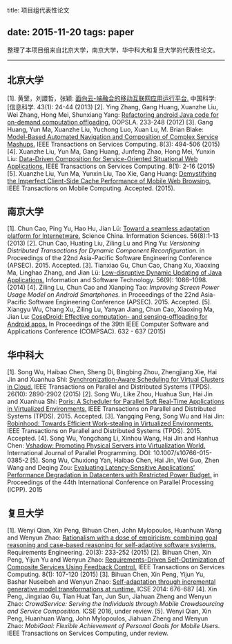 title: 项目组代表性论文

date: 2015-11-20
tags: paper
---
整理了本项目组来自北京大学，南京大学，华中科大和复旦大学的代表性论文。

<!--more-->

---

## 北京大学

[1]. 黄罡，刘譞哲，张颖: [面向云-端融合的移动互联网应用运行平台.](http://www.sciencemeta.com/index.php/zgkxxxkxcn/article/view/8404) 中国科学: [信息科学. 43(1): 24-44 (2013)
[2]. Ying Zhang, Gang Huang, Xuanzhe Liu, Wei Zhang, Hong Mei, Shunxiang Yang: [Refactoring android Java code for on-demand computation offloading.](http://dl.acm.org/citation.cfm?id=2384634) OOPSLA. 233-248 (2012) 
[3]. Gang Huang, Yun Ma, Xuanzhe Liu, Yuchong Luo, Xuan Lu, M. Brian Blake: [Model-Based Automated Navigation and Composition of Complex Service Mashups.](http://ieeexplore.ieee.org/xpl/articleDetails.jsp?arnumber=6877685) IEEE Transactions on Services Computing. 8(3): 494-506 (2015)
[4]. Xuanzhe Liu, Yun Ma, Gang Huang, Junfeng Zhao, Hong Mei, Yunxin Liu: [Data-Driven Composition for Service-Oriented Situational Web Applications.](http://ieeexplore.ieee.org/xpl/articleDetails.jsp?arnumber=6732962) IEEE Transactions on Services Computing. 8(1): 2-16 (2015)
[5]. Xuanzhe Liu, Yun Ma, Yunxin Liu, Tao Xie, Gang Huang: [Demystifying the Imperfect Client-Side Cache Performance of Mobile Web Browsing.](http://ieeexplore.ieee.org/xpl/articleDetails.jsp?arnumber=7295636) IEEE Transactions on Mobile Computing. Accepted. (2015).

## 南京大学

[1]. Chun Cao, Ping Yu, Hao Hu, Jian Lü: [Toward a seamless adaptation platform for Internetware.](http://link.springer.com/article/10.1007/s11432-013-4913-7) Science China. Information Sciences. 56(8):1-13 (2013)
[2]. Chun Cao, Huating Liu, Ziling Lu and Ping Yu: *Versioning Distributed Transactions for Dynamic Component Reconfiguration.* in Proceedings of the 22nd Asia-Pacific Software Engineering Conference (APSEC). 2015. Accepted.
[3]. Tianxiao Gu, Chun Cao, Chang Xu, Xiaoxing Ma, Linghao Zhang, and Jian Lü: [Low-disruptive Dynamic Updating of Java Applications.](http://www.sciencedirect.com/science/article/pii/S0950584914000846) Information and Software Technology. 56(9): 1086–1098. (2014)
[4]. Ziling Lu, Chun Cao and Xianping Tao: *Improving Screen Power Usage Model on Android Smartphones.* in Proceedings of the 22nd Asia-Pacific Software Engineering Conference (APSEC). 2015. Accepted.
[5]. Xiangyu Wu, Chang Xu, Ziling Lu, Yanyan Jiang, Chun Cao, Xiaoxing Ma, Jian Lu: [CoseDroid: Effective computation- and sensing-offloading for Android apps.](http://ieeexplore.ieee.org/xpl/articleDetails.jsp?arnumber=7273676) In Proceedings of the 39th IEEE Computer Software and Applications Conference (COMPSAC). 632 - 637 (2015)

## 华中科大

[1]. Song Wu, Haibao Chen, Sheng Di, Bingbing Zhou, Zhengjiang Xie, Hai Jin and Xuanhua Shi: [Synchronization-Aware Scheduling for Virtual Clusters in Cloud.](http://ieeexplore.ieee.org/xpl/articleDetails.jsp?arnumber=6902819) IEEE Transactions on Parallel and Distributed Systems (TPDS). 26(10): 2890-2902 (2015)
[2]. Song Wu, Like Zhou, Huahua Sun, Hai Jin and Xuanhua Shi: [Poris: A Scheduler for Parallel Soft Real-Time Applications in Virtualized Environments.](http://ieeexplore.ieee.org/xpl/articleDetails.jsp?arnumber=7055368) IEEE Transactions on Parallel and Distributed Systems (TPDS). 2015. Accepted.
[3]. Yangqing Peng, Song Wu and Hai Jin: [Robinhood: Towards Efficient Work-stealing in Virtualized Environments.](http://ieeexplore.ieee.org/xpl/articleDetails.jsp?arnumber=7300465)  IEEE Transactions on Parallel and Distributed Systems (TPDS). 2015. Accepted.
[4]. Song Wu, Yongchang Li, Xinhou Wang, Hai Jin and Hanhua Chen: [Vshadow: Promoting Physical Servers into Virtualization World.](http://link.springer.com/article/10.1007/s10766-015-0385-2) International Journal of Parallel Programming. DOI: 10.1007/s10766-015-0385-2
[5]. Song Wu, Chuxiong Yan, Haibao Chen, Hai Jin, Wei Guo, Zhen Wang and Deqing Zou: [Evaluating Latency-Sensitive Applications’ Performance Degradation in Datacenters with Restricted Power Budget.](http://grid.hust.edu.cn/wusong/file/ICPP(Yan).pdf) in Proceedings of the 44th International Conference on Parallel Processing (ICPP). 2015

## 复旦大学

[1]. Wenyi Qian, Xin Peng, Bihuan Chen, John Mylopoulos, Huanhuan Wang and Wenyun Zhao: [Rationalism with a dose of empiricism: combining goal reasoning and case-based reasoning for self-adaptive software systems.](http://link.springer.com/article/10.1007/s00766-015-0227-1) Requirements Engineering. 20(3): 233-252 (2015)
[2]. Bihuan Chen, Xin Peng, Yijun Yu and Wenyun Zhao: [Requirements-Driven Self-Optimization of Composite Services Using Feedback Control.](http://ieeexplore.ieee.org/xpl/articleDetails.jsp?arnumber=6705644) IEEE Transactions on Services Computing. 8(1): 107-120 (2015)
[3]. Bihuan Chen, Xin Peng, Yijun Yu, Bashar Nuseibeh and Wenyun Zhao: [Self-adaptation through incremental generative model transformations at runtime.](http://dl.acm.org/citation.cfm?id=2568310) ICSE 2014: 676-687
[4]. Xin Peng, Jingxiao Gu, Tian Huat Tan, Jun Sun, Jiahuan Zheng and Wenyun Zhao: *CrowdService: Serving the Individuals through Mobile Crowdsourcing and Service Composition.* ICSE 2016, under review.
[5]. Wenyi Qian, Xin Peng, Huanhuan Wang, John Mylopoulos, Jiahuan Zheng and Wenyun Zhao: *MobiGoal: Flexible Achievement of Personal Goals for Mobile Users.* IEEE Transactions on Services Computing, under review.
